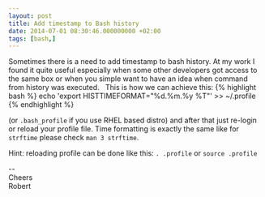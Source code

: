 ```yaml
---
layout: post
title: Add timestamp to Bash history
date: 2014-07-01 08:30:46.000000000 +02:00
tags: [bash,]
---
```

Sometimes there is a need to add timestamp to bash history.
At my work I found it quite useful especially when some other developers 
got access to the same box or when you simple want to have an idea when command from history was executed. &nbsp;
This is how we can achieve this: 
{% highlight bash %}
echo 'export HISTTIMEFORMAT="%d.%m.%y %T"' >> ~/.profile
{% endhighlight %}    
    
(or `.bash_profile` if you use RHEL based distro) and after that just re-login or reload your profile file.
Time formatting is exactly the same like for `strftime` please check `man 3 strftime`.

Hint: reloading profile can be done like this:
`. .profile` or `source .profile`


--     
Cheers   
Robert
